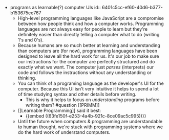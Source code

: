 - programs as learnable(?) computer UIs
  id:: 6401c5cc-ef60-40d6-b377-b153675ee767
	- High-level programming languages like JavaScript are a compromise between how people think and how a computer works. Programming languages are not always easy for people to learn but they're definitely easier than directly telling a computer what to do (writing 1's and 0's).
	- Because humans are so much better at learning and understanding than computers are (for now), programming languages have been designed to leave all the hard work for us. It's our job to make sure our instructions for the computer are perfectly structured and do exactly what we want. The computer just _*parses*_ (interprets) our code and follows the instructions without any understanding or thinking.
	- You can think of a programing language as the developer's UI for the computer. Because this UI isn't very intuitive it helps to spend a lot of time studying syntax and other details before writing.
		- This is why it helps to focus on _*understanding*_ programs before writing them? #question [[PRIMM]]
	- [[Learnable Programming]] said it best:
		- {{embed ((63fe150f-e253-4a4b-921c-8ce09ac5c995))}}
	- Until the future when computers & programming are understandable to human thought, we're stuck with programming systems where we do the hard work of understand computers.